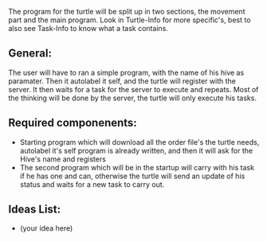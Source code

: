The program for the turtle will be split up in two sections, the movement part and the main program.
Look in Turtle-Info for more specific's, best to also see Task-Info to know what a task contains.

## General:
The user will have to ran a simple program, with the name of his hive as paramater.
Then it autolabel it self, and the turtle will register with the server.
It then waits for a task for the server to execute and repeats.
Most of the thinking will be done by the server, the turtle will only execute his tasks.

## Required componenents:
* Starting program which will download all the order file's the turtle needs, autolabel it's self program is already written,
and then it will ask for the Hive's name and registers
* The second program which will be in the startup will carry with his task if he has one and can, otherwise the turtle will send an update of his status and waits for a new task to carry out.



## Ideas List:
* (your idea here)